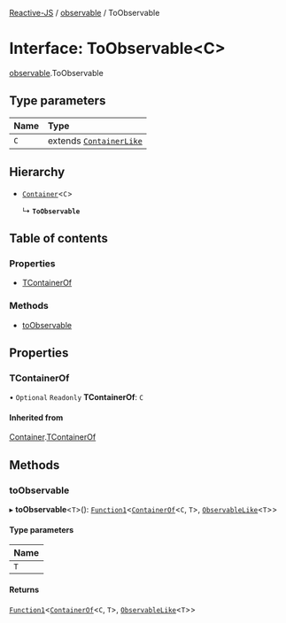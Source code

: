 [Reactive-JS](../README.md) / [observable](../modules/observable.md) / ToObservable

# Interface: ToObservable<C\>

[observable](../modules/observable.md).ToObservable

## Type parameters

| Name | Type |
| :------ | :------ |
| `C` | extends [`ContainerLike`](container.ContainerLike.md) |

## Hierarchy

- [`Container`](container.Container.md)<`C`\>

  ↳ **`ToObservable`**

## Table of contents

### Properties

- [TContainerOf](observable.ToObservable.md#tcontainerof)

### Methods

- [toObservable](observable.ToObservable.md#toobservable)

## Properties

### TContainerOf

• `Optional` `Readonly` **TContainerOf**: `C`

#### Inherited from

[Container](container.Container.md).[TContainerOf](container.Container.md#tcontainerof)

## Methods

### toObservable

▸ **toObservable**<`T`\>(): [`Function1`](../modules/functions.md#function1)<[`ContainerOf`](../modules/container.md#containerof)<`C`, `T`\>, [`ObservableLike`](observable.ObservableLike.md)<`T`\>\>

#### Type parameters

| Name |
| :------ |
| `T` |

#### Returns

[`Function1`](../modules/functions.md#function1)<[`ContainerOf`](../modules/container.md#containerof)<`C`, `T`\>, [`ObservableLike`](observable.ObservableLike.md)<`T`\>\>
